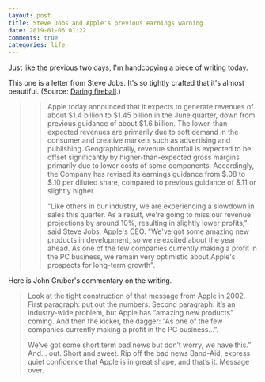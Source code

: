 ```yaml
---
layout: post
title: Steve Jobs and Apple's previous earnings warning
date: 2019-01-06 01:22
comments: true
categories: life
---
```


Just like the previous two days, I'm handcopying a piece of writing today. 

This one is a letter from Steve Jobs. It's so tightly crafted that it's almost beautiful.  (Source: [Daring
fireball](https://daringfireball.net/2019/01/steve_jobs_and_apples_last_previous_earnings_warning).)

>> Apple today announced that it expects to generate revenues of about
>> $1.4 billion to $1.45 billion in the June quarter, down from previous
>> guidance of about $1.6 billion. The lower-than-expected revenues are
>> primarily due to soft demand in the consumer and creative markets
>> such as advertising and publishing. Geographically, revenue shortfall
>> is expected to be offset significantly by higher-than-expected gross
>> margins primarily due to lower costs of some components. Accordingly,
>> the Company has revised its earnings guidance from $.08 to $.10 per
>> diluted share, compared to previous guidance of $.11 or slightly
>> higher.
>>
>> "Like others in our industry, we are experiencing a slowdown in sales
>> this quarter. As a result, we're going to miss our revenue
>> projections by around 10%, resulting in slightly lower profits," said
>> Steve Jobs, Apple's CEO. "We've got some amazing new products in
>> development, so we're excited about the year ahead. As one of the few
>> companies currently making a profit in the PC business, we remain
>> very optimistic about Apple's prospects for long-term growth".

Here is John Gruber's commentary on the writing.

> Look at the tight construction of that message from Apple in 2002.
> First paragraph: put out the numbers. Second paragraph: it’s an
> industry-wide problem, but Apple has “amazing new products” coming.
> And then the kicker, the dagger: “As one of the few companies
> currently making a profit in the PC business…”.
> 
> We’ve got some short term bad news but don’t worry, we have this.”
> And… out. Short and sweet. Rip off the bad news Band-Aid, express
> quiet confidence that Apple is in great shape, and that’s it. Message
> over.
